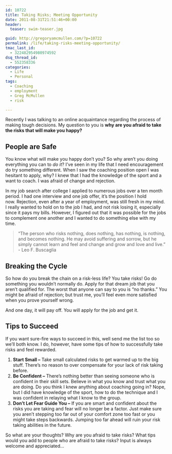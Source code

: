 ```yaml
---
id: 10722
title: Taking Risks; Meeting Opportunity
date: 2011-08-31T21:51:46+00:00
header:
  teaser: swim-teaser.jpg

guid: http://gregoryamcmullen.com/?p=10722
permalink: /life/taking-risks-meeting-opportunity/
tmac_last_id:
  - 322482954980974592
dsq_thread_id:
  - 552358336
categories:
  - Life
  - Personal
tags:
  - Coaching
  - employment
  - Greg McMullen
  - risk

---
```


Recently I was talking to an online acquaintance regarding the process of making tough decisions. My question to you is __why are you afraid to take the risks that will make you happy?__

## People are Safe

You know what will make you happy don&#8217;t you? So why aren&#8217;t you doing everything you can to _do it_? I&#8217;ve seen in my life that I need encouragement do try something different. When I saw the coaching position open I was hesitant to apply, why? I knew that I had the knowledge of the sport and a want to coach. I was afraid of change and rejection.

In my job search after college I applied to numerous jobs over a ten month period. I had one interview and one job offer, it&#8217;s the position I hold now. Rejection, even after a year of employment, was still fresh in my mind. I really wanted to hold on to the job I had, and not risk losing it, especially since it pays my bills. However, I figured out that it was possible for the jobs to complement one another and I wanted to do something else with my time.

> “The person who risks nothing, does nothing, has nothing, is nothing, and becomes nothing. He may avoid suffering and sorrow, but he simply cannot learn and feel and change and grow and love and live.” - Leo F. Buscaglia

## Breaking the Cycle

So how do you break the chain on a risk-less life? You take risks! Go do something you wouldn&#8217;t normally do. Apply for that dream job that you aren&#8217;t qualified for. The worst that anyone can say to you is &#8220;no thanks.&#8221; You might be afraid of rejection; but trust me, you&#8217;ll feel even more satisfied when you prove yourself wrong.

And one day, it will pay off. You will apply for the job and get it.

## Tips to Succeed

If you want sure-fire ways to succeed in this, well send me the list too so we&#8217;ll both know. I do, however, have some tips of how to successfully take risks and feel rewarded.

  1. **Start Small &#8211;** Take small calculated risks to get warmed up to the big stuff. There&#8217;s no reason to over compensate for your lack of risk taking before.
  2. **Be Confident &#8211;** There&#8217;s nothing better than seeing someone who is confident in their skill sets. Believe in what you know and trust what you are doing. Do you think I knew anything about coaching going in? Nope, but I did have knowledge of the sport, how to do the technique and I was confident in relaying what I know to the group.
  3. **Don&#8217;t Let Fear Guide You &#8211;** If you are smart and confident about the risks you are taking and fear will no longer be a factor. Just make sure you aren&#8217;t stepping too far out of your comfort zone too fast or you might take steps backwards. Jumping too far ahead will ruin your risk taking abilities in the future.

So what are your thoughts? Why are you afraid to take risks? What tips would you add to people who are afraid to take risks? Input is always welcome and appreciated&#8230;
